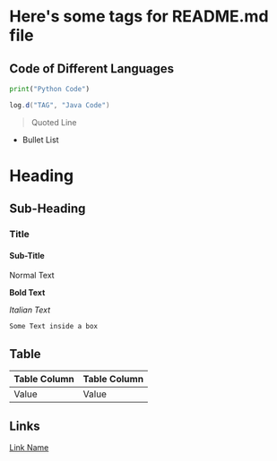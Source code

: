 # Here's some tags for README.md file


## Code of Different Languages
```python
print("Python Code")
```
```java
log.d("TAG", "Java Code")
```

> Quoted Line
- Bullet List
# Heading
## Sub-Heading
### Title
#### Sub-Title
Normal Text

**Bold Text**

_Italian Text_

`Some Text inside a box`

## Table
| Table Column | Table Column |
| ------------ | ------------ |
| Value | Value |

## Links
[Link Name](https://github.com/patel-vansh/test)
